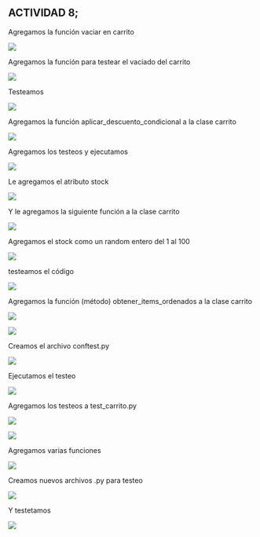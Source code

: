 ## ACTIVIDAD 8; 

Agregamos la función vaciar en carrito 

![](https://github.com/AriusJoel1/DesarrolloDeSoftware/blob/main/actiividad8/img/1.png)


Agregamos la función para testear el vaciado del carrito 

![](https://github.com/AriusJoel1/DesarrolloDeSoftware/blob/main/actiividad8/img/2.png)


Testeamos 

![](https://github.com/AriusJoel1/DesarrolloDeSoftware/blob/main/actiividad8/img/3.png)


Agregamos la función aplicar_descuento_condicional a la clase carrito 


![](https://github.com/AriusJoel1/DesarrolloDeSoftware/blob/main/actiividad8/img/4.png)



Agregamos los testeos y ejecutamos 

![](https://github.com/AriusJoel1/DesarrolloDeSoftware/blob/main/actiividad8/img/5.png)


Le agregamos el atributo stock  

![](https://github.com/AriusJoel1/DesarrolloDeSoftware/blob/main/actiividad8/img/6.png)

Y le agregamos la siguiente función a la clase carrito 

![](https://github.com/AriusJoel1/DesarrolloDeSoftware/blob/main/actiividad8/img/7.png)


Agregamos el stock como un random entero del 1 al 100 


![](https://github.com/AriusJoel1/DesarrolloDeSoftware/blob/main/actiividad8/img/8.jpg)


testeamos el código  


![](https://github.com/AriusJoel1/DesarrolloDeSoftware/blob/main/actiividad8/img/9.jpg)


Agregamos la función (método) obtener_items_ordenados a la clase carrito 


![](https://github.com/AriusJoel1/DesarrolloDeSoftware/blob/main/actiividad8/img/10.jpg)



![](https://github.com/AriusJoel1/DesarrolloDeSoftware/blob/main/actiividad8/img/11.jpg)


Creamos el archivo conftest.py  


![](https://github.com/AriusJoel1/DesarrolloDeSoftware/blob/main/actiividad8/img/12.jpg)


Ejecutamos el testeo 



![](https://github.com/AriusJoel1/DesarrolloDeSoftware/blob/main/actiividad8/img/13.jpg)


Agregamos los testeos a test_carrito.py 


![](https://github.com/AriusJoel1/DesarrolloDeSoftware/blob/main/actiividad8/img/14.jpg)




![](https://github.com/AriusJoel1/DesarrolloDeSoftware/blob/main/actiividad8/img/15.jpg)


Agregamos varias funciones   


![](https://github.com/AriusJoel1/DesarrolloDeSoftware/blob/main/actiividad8/img/16.jpg)


Creamos nuevos archivos .py para testeo 



![](https://github.com/AriusJoel1/DesarrolloDeSoftware/blob/main/actiividad8/img/17.jpg)

Y testetamos 


![](https://github.com/AriusJoel1/DesarrolloDeSoftware/blob/main/actiividad8/img/18.jpg)






